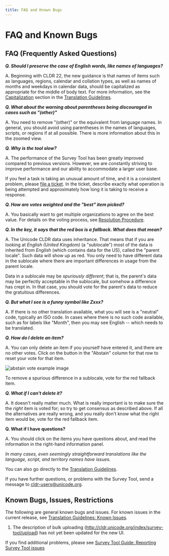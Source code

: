 ```yaml
---
title: FAQ and Known Bugs
---
```


# FAQ and Known Bugs

## FAQ (Frequently Asked Questions)

***Q. Should I preserve the case of English words, like names of languages?***

A. Beginning with CLDR 22, the new guidance is that names of items such as languages, regions, calendar and collation types, as well as names of months and weekdays in calendar data, should be capitalized as appropriate for the middle of body text. For more information, see the [Capitalization](/translation/translation-guide-general/capitalization) section in the [Translation Guidelines](/translation/).

***Q. What about the warning about parentheses being discouraged in cases such as "(other)"***

A. You need to remove "(other)" or the equivalent from language names. In general, you should avoid using parentheses in the names of languages, scripts, or regions if at all possible. There is more information about this in the zoomed view.

***Q. Why is the tool slow?***

A. The performance of the Survey Tool has been greatly improved compared to previous versions. However, we are constantly striving to improve performance and our ability to accommodate a larger user base.

If you feel a task is taking an unusual amount of time, and it is a consistent problem, please [file a ticket](/translation/getting-started/guide#reporting-survey-tool-issues). In the ticket, describe exactly what operation is being attempted and approximately how long it is taking to receive a response.

***Q. How are votes weighted and the "best" item picked?***

A. You basically want to get multiple organizations to agree on the best value. For details on the voting process, see [Resolution Procedure](/index/process).

***Q. In the key, it says that the red box is a fallback. What does that mean?***

A. The Unicode CLDR data uses inheritance. That means that if you are looking at *English (United Kingdom)* (a "sublocale") most of the data is inherited from *English* (which contains data for the US), called the "parent locale". Such data will show up as red. You only need to have different data in the sublocale where there are important differences in usage from the parent locale.

Data in a sublocale may be *spuriously different*; that is, the parent's data may be perfectly acceptable in the sublocale, but somehow a difference has crept in. In that case, you should vote for the parent's data to reduce the gratuitous differences.

***Q. But what I see is a funny symbol like Zxxx?***

A. If there is no other translation available, what you will see is a "neutral" code, typically an ISO code. In cases where there is no such code available, such as for labels like "Month", then you may see English \-\- which needs to be translated.

***Q. How do I delete an item?***

A. You can only delete an item if you yourself have entered it, and there are no other votes. Click on the button in the "Abstain" column for that row to reset your vote for that item.

![abstain vote example image](/images/index/Abstain%20vote%20example.png)

To remove a spurious difference in a sublocale, vote for the red fallback item.

***Q. What if I can't delete it?***

A. It doesn't really matter much. What is really important is to make sure the the *right* item is voted for; so try to get consensus as described above. If all the alternatives are really wrong, and you really don't know what the right item would be, vote for the red fallback item.

**Q. What if I have questions?**

A. You should click on the items you have questions about, and read the information in the right\-hand information panel.

*In many cases, even seemingly straightforward translations like the language, script, and territory names have issues.*

You can also go directly to the [Translation Guidelines](/translation).

If you have further questions, or problems with the Survey Tool, send a message to [cldr\-users@unicode.org](mailto:cldr-users@unicode.org).

## Known Bugs, Issues, Restrictions

The following are general known bugs and issues. For known issues in the current release, see [Translation Guidelines: Known Issues](/translation#known-issues).

1. The description of bulk uploading (http://cldr.unicode.org/index/survey-tool/upload) has not yet been updated for the new UI.

If you find additional problems, please see [Survey Tool Guide: Reporting Survey Tool issues](/translation/getting-started/guide#reporting-survey-tool-issues)

